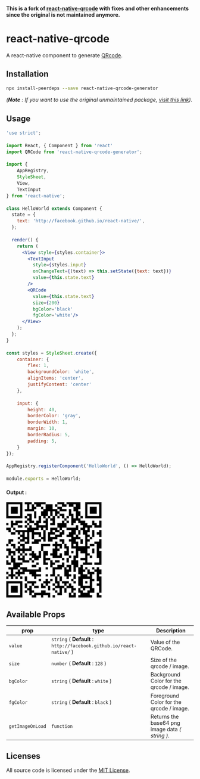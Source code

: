 #### This is a fork of [react-native-qrcode](https://github.com/cssivision/react-native-qrcode) with fixes and other enhancements since the original is not maintained anymore.

# react-native-qrcode
A react-native component to generate [QRcode](http://en.wikipedia.org/wiki/QR_code).

## Installation

```sh
npx install-peerdeps --save react-native-qrcode-generator
```

*(**Note** : If you want to use the original unmaintained package, [visit this link](https://github.com/cssivision/react-native-qrcode)).*

## Usage
```jsx
'use strict';

import React, { Component } from 'react'
import QRCode from 'react-native-qrcode-generator';

import {
    AppRegistry,
    StyleSheet,
    View,
    TextInput
} from 'react-native';

class HelloWorld extends Component {
  state = {
    text: 'http://facebook.github.io/react-native/',
  };

  render() {
    return (
      <View style={styles.container}>
        <TextInput
          style={styles.input}
          onChangeText={(text) => this.setState({text: text})}
          value={this.state.text}
        />
        <QRCode
          value={this.state.text}
          size={200}
          bgColor='black'
          fgColor='white'/>
      </View>
    );
  };
}

const styles = StyleSheet.create({
    container: {
        flex: 1,
        backgroundColor: 'white',
        alignItems: 'center',
        justifyContent: 'center'
    },

    input: {
        height: 40,
        borderColor: 'gray',
        borderWidth: 1,
        margin: 10,
        borderRadius: 5,
        padding: 5,
    }
});

AppRegistry.registerComponent('HelloWorld', () => HelloWorld);

module.exports = HelloWorld;
```

#### Output : 

<img src='qrcode.png' height = '256' width = '256'/>

##

## Available Props

prop      | type                 | Description
----------|----------------------|--------------
`value`   | `string`  ( **Default** : `http://facebook.github.io/react-native/` ) | Value of the QRCode. 
`size`    | `number` ( **Default** : `128` ) | Size of the qrcode / image.
`bgColor` | `string` ( **Default** : `white` ) | Background Color for the qrcode / image.
`fgColor` | `string` ( **Default** : `black` ) | Foreground Color for the qrcode / image.
`getImageOnLoad` | `function` | Returns the base64 png image data *( string )*.


## Licenses

All source code is licensed under the [MIT License](https://github.com/rishichawda/react-native-qrcode/blob/master/LICENSE).
